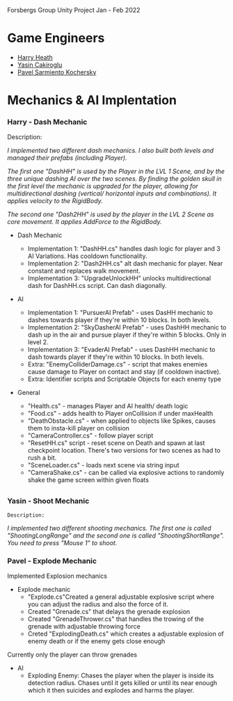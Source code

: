 Forsbergs Group Unity Project Jan - Feb 2022


# Game Engineers

- [Harry Heath](https://github.com/HarryTheHeath)
- [Yasin Cakiroglu](https://github.com/y4sn)
- [Pavel Sarmiento Kochersky](https://github.com/Palutzii)

# Mechanics & AI Implentation
### Harry - Dash Mechanic

Description: 

*I implemented two different dash mechanics. I also built both levels and managed their prefabs (including Player).*

*The first one "DashHH" is used by the Player in the LVL 1 Scene, and by the three unique dashing AI over the two scenes. By finding the golden skull in the first level the mechanic is upgraded for the player, allowing for multidirectional dashing (vertical/ horizontal inputs and combinations). It applies velocity to the RigidBody.*

*The second one "Dash2HH" is used by the player in the LVL 2 Scene as core movement. It applies AddForce to the RigidBody.*


- Dash Mechanic
  - Implementation 1: "DashHH.cs" handles dash logic for player and 3 AI Variations. Has cooldown functionality.
  - Implementation 2: "Dash2HH.cs" alt dash mechanic for player. Near constant and replaces walk movement.
  - Implementation 3: "UpgradeUnlockHH" unlocks multidirectional dash for DashHH.cs script. Can dash diagonally.

- AI
  - Implementation 1: "PursuerAI Prefab" - uses DasHH mechanic to dashes towards player if they're within 10 blocks. In both levels.
  - Implementation 2: "SkyDasherAI Prefab" - uses DashHH mechanic to dash up in the air and pursue player if they're within 5 blocks. Only in level 2.
  - Implementation 3: "EvaderAI Prefab" - uses DashHH mechanic to dash towards player if they're within 10 blocks. In both levels.
  - Extra: "EnemyColliderDamage.cs" - script that makes enemies cause damage to Player on contact and stay (if cooldown inactive).
  - Extra: Identifier scripts and Scriptable Objects for each enemy type


- General
  - "Health.cs" - manages Player and AI health/ death logic
  - "Food.cs" - adds health to Player onCollision if under maxHealth 
  - "DeathObstacle.cs" - when applied to objects like Spikes, causes them to insta-kill player on collision
  - "CameraController.cs" - follow player script
  - "ResetHH.cs" script - reset scene on Death and spawn at last checkpoint location. There's two versions for two scenes as had to rush a bit.
  - "SceneLoader.cs" - loads next scene via string input
  - "CameraShake.cs" - can be called via explosive actions to randomly shake the game screen within given floats
##

### Yasin - Shoot Mechanic
	Description:

*I implemented two different shooting mechanics.*
*The first one is called "ShootingLongRange" and the second one is called "ShootingShortRange".* 
*You need to press "Mouse 1" to shoot.*
### Pavel - Explode Mechanic

Implemented Explosion mechanics

- Explode mechanic
  - "Explode.cs"Created a general adjustable explosive script where you can adjust the radius and also the force of it.
  - Created "Grenade.cs" that delays the grenade explosion
  - Created "GrenadeThrower.cs" that handles the trowing of the grenade with adjustable throwing force
  - Creted "ExplodingDeath.cs" which creates a adjustable explosion of enemy death or if the enemy gets close enough

Currently only the player can throw grenades

- AI
  - Exploding Enemy:
  Chases the player when the player is inside its detection radius. Chases until it gets killed or until its near enough which it then suicides and explodes and harms the player.
